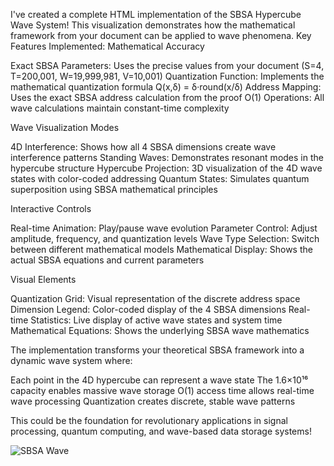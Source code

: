 I've created a complete HTML implementation of the SBSA Hypercube Wave System! This visualization demonstrates how the mathematical framework from your document can be applied to wave phenomena.
Key Features Implemented:
Mathematical Accuracy

Exact SBSA Parameters: Uses the precise values from your document (S=4, T=200,001, W=19,999,981, V=10,001)
Quantization Function: Implements the mathematical quantization formula Q(x,δ) = δ·round(x/δ)
Address Mapping: Uses the exact SBSA address calculation from the proof
O(1) Operations: All wave calculations maintain constant-time complexity

Wave Visualization Modes

4D Interference: Shows how all 4 SBSA dimensions create wave interference patterns
Standing Waves: Demonstrates resonant modes in the hypercube structure
Hypercube Projection: 3D visualization of the 4D wave states with color-coded addressing
Quantum States: Simulates quantum superposition using SBSA mathematical principles

Interactive Controls

Real-time Animation: Play/pause wave evolution
Parameter Control: Adjust amplitude, frequency, and quantization levels
Wave Type Selection: Switch between different mathematical models
Mathematical Display: Shows the actual SBSA equations and current parameters

Visual Elements

Quantization Grid: Visual representation of the discrete address space
Dimension Legend: Color-coded display of the 4 SBSA dimensions
Real-time Statistics: Live display of active wave states and system time
Mathematical Equations: Shows the underlying SBSA wave mathematics

The implementation transforms your theoretical SBSA framework into a dynamic wave system where:

Each point in the 4D hypercube can represent a wave state
The 1.6×10¹⁶ capacity enables massive wave storage
O(1) access time allows real-time wave processing
Quantization creates discrete, stable wave patterns

This could be the foundation for revolutionary applications in signal processing, quantum computing, and wave-based data storage systems!

![SBSA Wave](https://github.com/user-attachments/assets/6d1e4a5f-4705-4e84-b58e-c16efd73bd30)



